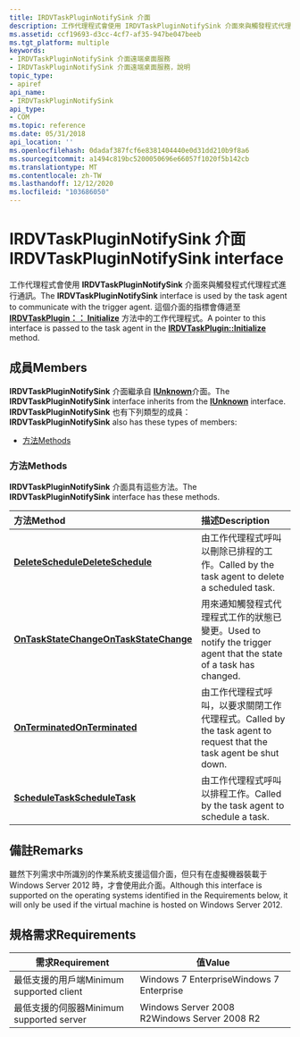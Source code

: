 ```yaml
---
title: IRDVTaskPluginNotifySink 介面
description: 工作代理程式會使用 IRDVTaskPluginNotifySink 介面來與觸發程式代理程式進行通訊。
ms.assetid: ccf19693-d3cc-4cf7-af35-947be047beeb
ms.tgt_platform: multiple
keywords:
- IRDVTaskPluginNotifySink 介面遠端桌面服務
- IRDVTaskPluginNotifySink 介面遠端桌面服務，說明
topic_type:
- apiref
api_name:
- IRDVTaskPluginNotifySink
api_type:
- COM
ms.topic: reference
ms.date: 05/31/2018
api_location: ''
ms.openlocfilehash: 0dadaf387fcf6e8381404440e0d31dd210b9f8a6
ms.sourcegitcommit: a1494c819bc5200050696e66057f1020f5b142cb
ms.translationtype: MT
ms.contentlocale: zh-TW
ms.lasthandoff: 12/12/2020
ms.locfileid: "103686050"
---
```

# <a name="irdvtaskpluginnotifysink-interface"></a><span data-ttu-id="dc3c6-105">IRDVTaskPluginNotifySink 介面</span><span class="sxs-lookup"><span data-stu-id="dc3c6-105">IRDVTaskPluginNotifySink interface</span></span>

<span data-ttu-id="dc3c6-106">工作代理程式會使用 **IRDVTaskPluginNotifySink** 介面來與觸發程式代理程式進行通訊。</span><span class="sxs-lookup"><span data-stu-id="dc3c6-106">The **IRDVTaskPluginNotifySink** interface is used by the task agent to communicate with the trigger agent.</span></span> <span data-ttu-id="dc3c6-107">這個介面的指標會傳遞至 [**IRDVTaskPlugin：： Initialize**](irdvtaskplugin-initialize.md) 方法中的工作代理程式。</span><span class="sxs-lookup"><span data-stu-id="dc3c6-107">A pointer to this interface is passed to the task agent in the [**IRDVTaskPlugin::Initialize**](irdvtaskplugin-initialize.md) method.</span></span>

## <a name="members"></a><span data-ttu-id="dc3c6-108">成員</span><span class="sxs-lookup"><span data-stu-id="dc3c6-108">Members</span></span>

<span data-ttu-id="dc3c6-109">**IRDVTaskPluginNotifySink** 介面繼承自 [**IUnknown**](/windows/desktop/api/unknwn/nn-unknwn-iunknown)介面。</span><span class="sxs-lookup"><span data-stu-id="dc3c6-109">The **IRDVTaskPluginNotifySink** interface inherits from the [**IUnknown**](/windows/desktop/api/unknwn/nn-unknwn-iunknown) interface.</span></span> <span data-ttu-id="dc3c6-110">**IRDVTaskPluginNotifySink** 也有下列類型的成員：</span><span class="sxs-lookup"><span data-stu-id="dc3c6-110">**IRDVTaskPluginNotifySink** also has these types of members:</span></span>

-   [<span data-ttu-id="dc3c6-111">方法</span><span class="sxs-lookup"><span data-stu-id="dc3c6-111">Methods</span></span>](#methods)

### <a name="methods"></a><span data-ttu-id="dc3c6-112">方法</span><span class="sxs-lookup"><span data-stu-id="dc3c6-112">Methods</span></span>

<span data-ttu-id="dc3c6-113">**IRDVTaskPluginNotifySink** 介面具有這些方法。</span><span class="sxs-lookup"><span data-stu-id="dc3c6-113">The **IRDVTaskPluginNotifySink** interface has these methods.</span></span>



| <span data-ttu-id="dc3c6-114">方法</span><span class="sxs-lookup"><span data-stu-id="dc3c6-114">Method</span></span>                                                                  | <span data-ttu-id="dc3c6-115">描述</span><span class="sxs-lookup"><span data-stu-id="dc3c6-115">Description</span></span>                                                                       |
|:------------------------------------------------------------------------|:----------------------------------------------------------------------------------|
| [<span data-ttu-id="dc3c6-116">**DeleteSchedule**</span><span class="sxs-lookup"><span data-stu-id="dc3c6-116">**DeleteSchedule**</span></span>](irdvtaskpluginnotifysink-deleteschedule.md)       | <span data-ttu-id="dc3c6-117">由工作代理程式呼叫以刪除已排程的工作。</span><span class="sxs-lookup"><span data-stu-id="dc3c6-117">Called by the task agent to delete a scheduled task.</span></span><br/>                   |
| [<span data-ttu-id="dc3c6-118">**OnTaskStateChange**</span><span class="sxs-lookup"><span data-stu-id="dc3c6-118">**OnTaskStateChange**</span></span>](irdvtaskpluginnotifysink-ontaskstatechange.md) | <span data-ttu-id="dc3c6-119">用來通知觸發程式代理程式工作的狀態已變更。</span><span class="sxs-lookup"><span data-stu-id="dc3c6-119">Used to notify the trigger agent that the state of a task has changed.</span></span><br/> |
| [<span data-ttu-id="dc3c6-120">**OnTerminated**</span><span class="sxs-lookup"><span data-stu-id="dc3c6-120">**OnTerminated**</span></span>](irdvtaskpluginnotifysink-onterminated.md)           | <span data-ttu-id="dc3c6-121">由工作代理程式呼叫，以要求關閉工作代理程式。</span><span class="sxs-lookup"><span data-stu-id="dc3c6-121">Called by the task agent to request that the task agent be shut down.</span></span><br/>  |
| [<span data-ttu-id="dc3c6-122">**ScheduleTask**</span><span class="sxs-lookup"><span data-stu-id="dc3c6-122">**ScheduleTask**</span></span>](irdvtaskpluginnotifysink-scheduletask.md)           | <span data-ttu-id="dc3c6-123">由工作代理程式呼叫以排程工作。</span><span class="sxs-lookup"><span data-stu-id="dc3c6-123">Called by the task agent to schedule a task.</span></span><br/>                           |



 

## <a name="remarks"></a><span data-ttu-id="dc3c6-124">備註</span><span class="sxs-lookup"><span data-stu-id="dc3c6-124">Remarks</span></span>

<span data-ttu-id="dc3c6-125">雖然下列需求中所識別的作業系統支援這個介面，但只有在虛擬機器裝載于 Windows Server 2012 時，才會使用此介面。</span><span class="sxs-lookup"><span data-stu-id="dc3c6-125">Although this interface is supported on the operating systems identified in the Requirements below, it will only be used if the virtual machine is hosted on Windows Server 2012.</span></span>

## <a name="requirements"></a><span data-ttu-id="dc3c6-126">規格需求</span><span class="sxs-lookup"><span data-stu-id="dc3c6-126">Requirements</span></span>



| <span data-ttu-id="dc3c6-127">需求</span><span class="sxs-lookup"><span data-stu-id="dc3c6-127">Requirement</span></span> | <span data-ttu-id="dc3c6-128">值</span><span class="sxs-lookup"><span data-stu-id="dc3c6-128">Value</span></span> |
|-------------------------------------|-----------------------------------|
| <span data-ttu-id="dc3c6-129">最低支援的用戶端</span><span class="sxs-lookup"><span data-stu-id="dc3c6-129">Minimum supported client</span></span><br/> | <span data-ttu-id="dc3c6-130">Windows 7 Enterprise</span><span class="sxs-lookup"><span data-stu-id="dc3c6-130">Windows 7 Enterprise</span></span><br/>   |
| <span data-ttu-id="dc3c6-131">最低支援的伺服器</span><span class="sxs-lookup"><span data-stu-id="dc3c6-131">Minimum supported server</span></span><br/> | <span data-ttu-id="dc3c6-132">Windows Server 2008 R2</span><span class="sxs-lookup"><span data-stu-id="dc3c6-132">Windows Server 2008 R2</span></span><br/> |



 

